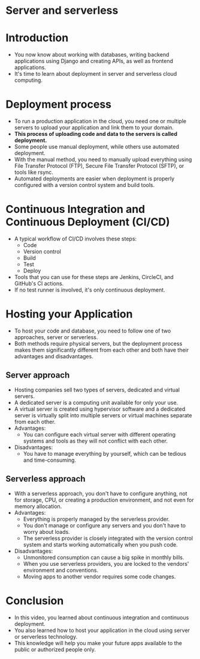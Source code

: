 # Server and serverless

# Introduction

- You now know about working with databases, writing backend applications using Django and creating APIs, as well as frontend applications.
- It's time to learn about deployment in server and serverless cloud computing.

# Deployment process

- To run a production application in the cloud, you need one or multiple servers to upload your application and link them to your domain.
- **This process of uploading code and data to the servers is called deployment.**
- Some people use manual deployment, while others use automated deployment.
- With the manual method, you need to manually upload everything using File Transfer Protocol (FTP), Secure File Transfer Protocol (SFTP), or tools like rsync.
- Automated deployments are easier when deployment is properly configured with a version control system and build tools.

# ****Continuous Integration and Continuous Deployment (CI/CD)****

- A typical workflow of CI/CD involves these steps:
    - Code
    - Version control
    - Build
    - Test
    - Deploy
- Tools that you can use for these steps are Jenkins, CircleCI, and GitHub's CI actions.
- If no test runner is involved, it's only continuous deployment.

# ****Hosting your Application****

- To host your code and database, you need to follow one of two approaches, server or serverless.
- Both methods require physical servers, but the deployment process makes them significantly different from each other and both have their advantages and disadvantages.

## Server approach

- Hosting companies sell two types of servers, dedicated and virtual servers.
- A dedicated server is a computing unit available for only your use.
- A virtual server is created using hypervisor software and a dedicated server is virtually split into multiple servers or virtual machines separate from each other.
- Advantages:
    - You can configure each virtual server with different operating systems and tools as they will not conflict with each other.
- Disadvantages:
    - You have to manage everything by yourself, which can be tedious and time-consuming.

## Serverless approach

- With a serverless approach, you don't have to configure anything, not for storage, CPU, or creating a production environment, and not even for memory allocation.
- Advantages:
    - Everything is properly managed by the serverless provider.
    - You don't manage or configure any servers and you don't have to worry about loads.
    - The serverless provider is closely integrated with the version control system and starts working automatically when you push code.
- Disadvantages:
    - Unmonitored consumption can cause a big spike in monthly bills.
    - When you use serverless providers, you are locked to the vendors' environment and conventions.
    - Moving apps to another vendor requires some code changes.

# Conclusion

- In this video, you learned about continuous integration and continuous deployment.
- You also learned how to host your application in the cloud using server or serverless technology.
- This knowledge will help you make your future apps available to the public or authorized people only.